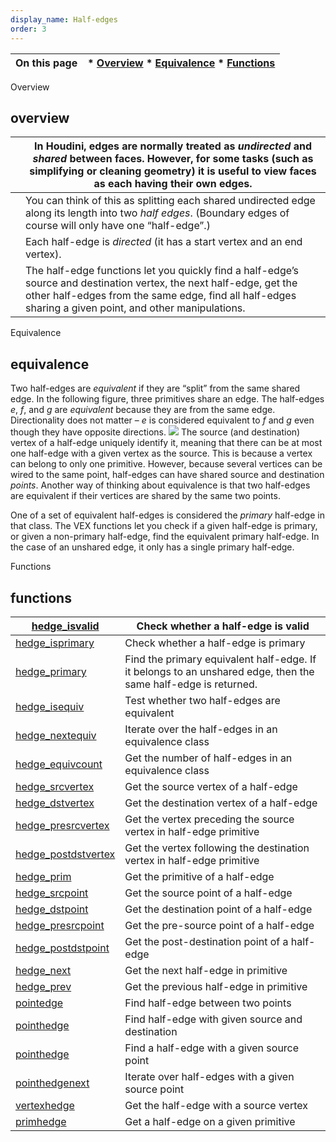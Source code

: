 ```yaml
---
display_name: Half-edges
order: 3
---
```

| On this page | * [Overview](#overview) * [Equivalence](#equivalence) * [Functions](#functions) |
| --- | --- |

Overview

## overview

|  | In Houdini, edges are normally treated as *undirected* and *shared* between faces. However, for some tasks (such as simplifying or cleaning geometry) it is useful to view faces as each having their own edges. |
| --- | --- |
|  | You can think of this as splitting each shared undirected edge along its length into two *half edges*. (Boundary edges of course will only have one “half-edge”.) |
|  | Each half-edge is *directed* (it has a start vertex and an end vertex). |
|  | The half-edge functions let you quickly find a half-edge’s source and destination vertex, the next half-edge, get the other half-edges from the same edge, find all half-edges sharing a given point, and other manipulations. |

Equivalence

## equivalence

Two half-edges are *equivalent* if they are “split” from the same shared edge. In the following figure, three primitives share an edge. The half-edges *e*, *f*, and *g* are *equivalent* because they are from the same edge. Directionality does not matter – *e* is considered equivalent to *f* and *g* even though they have opposite directions.
![](../images/model/half_edge_equiv.png)
The source (and destination) vertex of a half-edge uniquely identify it, meaning that there can be at most one half-edge with a given vertex as the source. This is because a vertex can belong to only one primitive. However, because several vertices can be wired to the same point, half-edges can have shared source and destination *points*. Another way of thinking about equivalence is that two half-edges are equivalent if their vertices are shared by the same two points.

One of a set of equivalent half-edges is considered the *primary* half-edge in that class. The VEX functions let you check if a given half-edge is primary, or given a non-primary half-edge, find the equivalent primary half-edge. In the case of an unshared edge, it only has a single primary half-edge.

Functions

## functions

| [hedge_isvalid](functions/hedge_isvalid.html "Determines whether a half-edge number corresponds to a valid half-edge.") | Check whether a half-edge is valid |
| --- | --- |
| [hedge_isprimary](functions/hedge_isprimary.html "Determines whether a half-edge number corresponds to a primary half-edge.") | Check whether a half-edge is primary |
| [hedge_primary](functions/hedge_primary.html "Returns the primary half-edge equivalent to a given half-edge.") | Find the primary equivalent half-edge. If it belongs to an unshared edge, then the same half-edge is returned. |
| [hedge_isequiv](functions/hedge_isequiv.html "Determines whether a two half-edges are equivalent (represent the same edge).") | Test whether two half-edges are equivalent |
| [hedge_nextequiv](functions/hedge_nextequiv.html "Returns the next half-edges equivalent to a given half-edge.") | Iterate over the half-edges in an equivalence class |
| [hedge_equivcount](functions/hedge_equivcount.html "Returns the number of half-edges equivalent to a given half-edge.") | Get the number of half-edges in an equivalence class |
| [hedge_srcvertex](functions/hedge_srcvertex.html "Returns the source vertex of a half-edge.") | Get the source vertex of a half-edge |
| [hedge_dstvertex](functions/hedge_dstvertex.html "Returns the destination vertex of a half-edge.") | Get the destination vertex of a half-edge |
| [hedge_presrcvertex](functions/hedge_presrcvertex.html "Returns the vertex that precedes the source vertex of a half-edge in its primitive.") | Get the vertex preceding the source vertex in half-edge primitive |
| [hedge_postdstvertex](functions/hedge_postdstvertex.html "Returns the vertex following the destination vertex of a half-edge in its primitive.") | Get the vertex following the destination vertex in half-edge primitive |
| [hedge_prim](functions/hedge_prim.html "Returns the primitive that contains a half-edge.") | Get the primitive of a half-edge |
| [hedge_srcpoint](functions/hedge_srcpoint.html "Returns the source point of a half-edge.") | Get the source point of a half-edge |
| [hedge_dstpoint](functions/hedge_dstpoint.html "Returns the destination point of a half-edge.") | Get the destination point of a half-edge |
| [hedge_presrcpoint](functions/hedge_presrcpoint.html "Returns the point into which the vertex that precedes the source vertex of a half-edge in its primitive is wired.") | Get the pre-source point of a half-edge |
| [hedge_postdstpoint](functions/hedge_postdstpoint.html "Returns the point into which the vertex following the destination vertex of a half-edge in its primitive is wired.") | Get the post-destination point of a half-edge |
| [hedge_next](functions/hedge_next.html "Returns the half-edge that follows a given half-edge in its polygon.") | Get the next half-edge in primitive |
| [hedge_prev](functions/hedge_prev.html "Returns the half-edge that precedes a given half-edge in its polygon.") | Get the previous half-edge in primitive |
| [pointedge](functions/pointedge.html "Finds and returns a half-edge with the given endpoints.") | Find half-edge between two points |
| [pointhedge](functions/pointhedge.html "Finds and returns a half-edge with a given source point or with given source and destination points.") | Find half-edge with given source and destination |
| [pointhedge](functions/pointhedge.html "Finds and returns a half-edge with a given source point or with given source and destination points.") | Find a half-edge with a given source point |
| [pointhedgenext](functions/pointhedgenext.html "Returns the next half-edge with the same source as a given half-edge.") | Iterate over half-edges with a given source point |
| [vertexhedge](functions/vertexhedge.html "Returns the half-edge which has a vertex as source.") | Get the half-edge with a source vertex |
| [primhedge](functions/primhedge.html "Returns one of the half-edges contained in a primitive.") | Get a half-edge on a given primitive |
